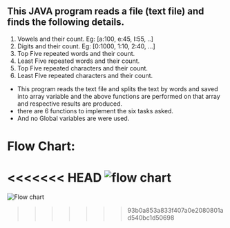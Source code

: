 ## This JAVA program reads a file (text file) and finds the following details.
1. Vowels and their count. Eg: [a:100, e:45, I:55, ..]
2. Digits and their count. Eg: [0:1000, 1:10, 2:40, ...]
3. Top Five repeated words and their count.
4. Least Five repeated words and their count.
5. Top Five repeated characters and their count.
6. Least FIve repeated characters and their count.

* This program reads the text file and splits the text by words and saved into array variable and the above functions are performed on that array and respective results are produced.
* there are 6  functions to implement the six tasks asked.
* And no Global variables are were used.

# Flow Chart:
<<<<<<< HEAD
![flow chart](flow_chart.jpg "image")
=======
![Flow chart](flow_chart_raw.png "image")
>>>>>>> 93b0a853a833f407a0e2080801ad540bc1d50698
